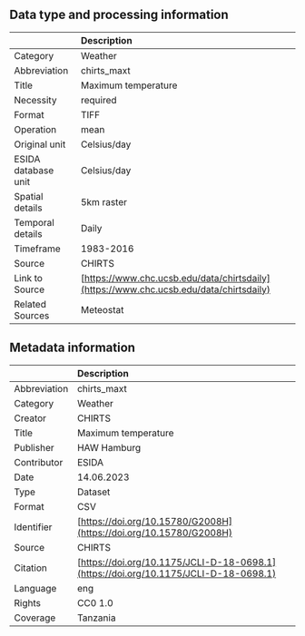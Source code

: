 ## Data type and processing information 

|                     | Description                                                                            |
|:--------------------|:---------------------------------------------------------------------------------------|
| Category            | Weather                                                                                |
| Abbreviation        | chirts_maxt                                                                            |
| Title               | Maximum temperature                                                                    |
| Necessity           | required                                                                               |
| Format              | TIFF                                                                                   |
| Operation           | mean                                                                                   |
| Original unit       | Celsius/day                                                                            |
| ESIDA database unit | Celsius/day                                                                            |
| Spatial details     | 5km raster                                                                             |
| Temporal details    | Daily                                                                                  |
| Timeframe           | 1983-2016                                                                              |
| Source              | CHIRTS                                                                                 |
| Link to Source      | [https://www.chc.ucsb.edu/data/chirtsdaily](https://www.chc.ucsb.edu/data/chirtsdaily) |
| Related Sources     | Meteostat                                                                              |

## Metadata information 

|              | Description                                                                          |
|:-------------|:-------------------------------------------------------------------------------------|
| Abbreviation | chirts_maxt                                                                          |
| Category     | Weather                                                                              |
| Creator      | CHIRTS                                                                               |
| Title        | Maximum temperature                                                                  |
| Publisher    | HAW Hamburg                                                                          |
| Contributor  | ESIDA                                                                                |
| Date         | 14.06.2023                                                                           |
| Type         | Dataset                                                                              |
| Format       | CSV                                                                                  |
| Identifier   | [https://doi.org/10.15780/G2008H](https://doi.org/10.15780/G2008H)                   |
| Source       | CHIRTS                                                                               |
| Citation     | [https://doi.org/10.1175/JCLI-D-18-0698.1](https://doi.org/10.1175/JCLI-D-18-0698.1) |
| Language     | eng                                                                                  |
| Rights       | CC0 1.0                                                                              |
| Coverage     | Tanzania                                                                             |